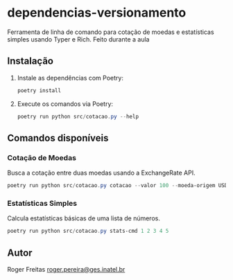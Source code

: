 # dependencias-versionamento

Ferramenta de linha de comando para cotação de moedas e estatísticas simples usando Typer e Rich.
Feito durante a aula

## Instalação

1. Instale as dependências com Poetry:
   ```powershell
   poetry install
   ```

2. Execute os comandos via Poetry:
   ```powershell
   poetry run python src/cotacao.py --help
   ```

## Comandos disponíveis

### Cotação de Moedas
Busca a cotação entre duas moedas usando a ExchangeRate API.

```powershell
poetry run python src/cotacao.py cotacao --valor 100 --moeda-origem USD --moeda-destino BRL
```

### Estatísticas Simples
Calcula estatísticas básicas de uma lista de números.

```powershell
poetry run python src/cotacao.py stats-cmd 1 2 3 4 5
```

## Autor
Roger Freitas <roger.pereira@ges.inatel.br>
